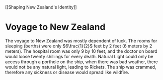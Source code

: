 [[Shaping New Zealand's Identity]]
# Voyage to New Zealand
The voyage to New Zealand was mostly dependent of luck. The rooms for sleeping (berths) were only $6\frac{1}{2}$ feet by 2 feet (6 meters by 2 meters). The hospital room was only 9 by 10 feet, and the doctor on board would loose twenty shillings for every death. Natural Light could only be access through a porthole on the ship, when there was bad weather, there would not be any natural light, leading to Rickets. The ship was crammed, therefore any sickness or disease would spread like wildfire.